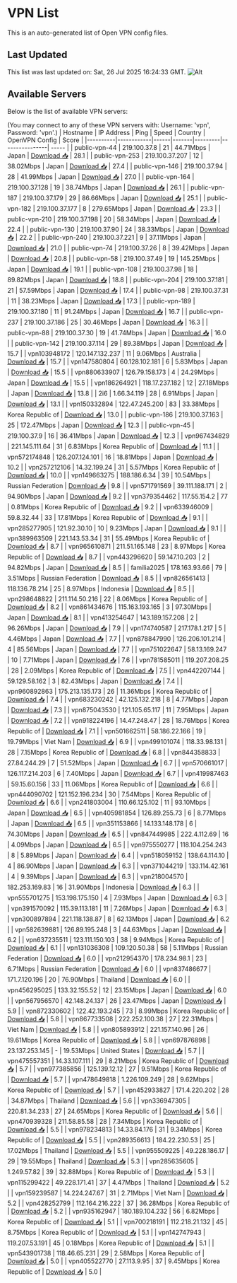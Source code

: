# VPN List

This is an auto-generated list of Open VPN config files.

## Last Updated

This list was last updated on: Sat, 26 Jul 2025 16:24:33 GMT.
![Alt](https://repobeats.axiom.co/api/embed/186b98318ef1479477931607c1ad7d823f12451f.svg "Repobeats analytics image")

## Available Servers

Below is the list of available VPN servers:

(You may connect to any of these VPN servers with: Username: 'vpn', Password: 'vpn'.)
| Hostname | IP Address | Ping | Speed | Country | OpenVPN Config | Score |
|----------|------------|------|-------|---------|----------------| ----- |
| public-vpn-44 | 219.100.37.8 | 21 | 44.71Mbps | Japan | [Download 📥](./configs/server_0_JP.ovpn) | 28.1 |
| public-vpn-253 | 219.100.37.207 | 12 | 38.02Mbps | Japan | [Download 📥](./configs/server_1_JP.ovpn) | 27.4 |
| public-vpn-146 | 219.100.37.94 | 28 | 41.99Mbps | Japan | [Download 📥](./configs/server_2_JP.ovpn) | 27.0 |
| public-vpn-164 | 219.100.37.128 | 19 | 38.74Mbps | Japan | [Download 📥](./configs/server_3_JP.ovpn) | 26.1 |
| public-vpn-187 | 219.100.37.179 | 29 | 86.66Mbps | Japan | [Download 📥](./configs/server_4_JP.ovpn) | 25.1 |
| public-vpn-182 | 219.100.37.177 | 8 | 279.65Mbps | Japan | [Download 📥](./configs/server_5_JP.ovpn) | 23.3 |
| public-vpn-210 | 219.100.37.198 | 20 | 58.34Mbps | Japan | [Download 📥](./configs/server_6_JP.ovpn) | 22.4 |
| public-vpn-130 | 219.100.37.90 | 24 | 38.33Mbps | Japan | [Download 📥](./configs/server_7_JP.ovpn) | 22.2 |
| public-vpn-240 | 219.100.37.221 | 9 | 37.11Mbps | Japan | [Download 📥](./configs/server_8_JP.ovpn) | 21.0 |
| public-vpn-74 | 219.100.37.26 | 8 | 39.42Mbps | Japan | [Download 📥](./configs/server_9_JP.ovpn) | 20.8 |
| public-vpn-58 | 219.100.37.49 | 19 | 145.25Mbps | Japan | [Download 📥](./configs/server_10_JP.ovpn) | 19.1 |
| public-vpn-108 | 219.100.37.98 | 18 | 89.82Mbps | Japan | [Download 📥](./configs/server_11_JP.ovpn) | 18.8 |
| public-vpn-204 | 219.100.37.181 | 21 | 57.59Mbps | Japan | [Download 📥](./configs/server_12_JP.ovpn) | 17.4 |
| public-vpn-98 | 219.100.37.31 | 11 | 38.23Mbps | Japan | [Download 📥](./configs/server_13_JP.ovpn) | 17.3 |
| public-vpn-189 | 219.100.37.180 | 11 | 91.24Mbps | Japan | [Download 📥](./configs/server_14_JP.ovpn) | 16.7 |
| public-vpn-237 | 219.100.37.186 | 25 | 30.46Mbps | Japan | [Download 📥](./configs/server_15_JP.ovpn) | 16.3 |
| public-vpn-88 | 219.100.37.30 | 19 | 41.74Mbps | Japan | [Download 📥](./configs/server_16_JP.ovpn) | 16.0 |
| public-vpn-142 | 219.100.37.114 | 29 | 89.38Mbps | Japan | [Download 📥](./configs/server_17_JP.ovpn) | 15.7 |
| vpn103948172 | 120.147.132.237 | 11 | 9.06Mbps | Australia | [Download 📥](./configs/server_18_AU.ovpn) | 15.7 |
| vpn147580804 | 60.128.102.181 | 6 | 5.83Mbps | Japan | [Download 📥](./configs/server_19_JP.ovpn) | 15.5 |
| vpn880633907 | 126.79.158.173 | 4 | 24.29Mbps | Japan | [Download 📥](./configs/server_20_JP.ovpn) | 15.5 |
| vpn186264921 | 118.17.237.182 | 12 | 27.18Mbps | Japan | [Download 📥](./configs/server_21_JP.ovpn) | 13.8 |
| 2i6 | 1.66.34.119 | 28 | 6.91Mbps | Japan | [Download 📥](./configs/server_22_JP.ovpn) | 13.1 |
| vpn150332894 | 122.47.245.200 | 83 | 33.38Mbps | Korea Republic of | [Download 📥](./configs/server_23_KR.ovpn) | 13.0 |
| public-vpn-186 | 219.100.37.163 | 25 | 172.47Mbps | Japan | [Download 📥](./configs/server_24_JP.ovpn) | 12.3 |
| public-vpn-45 | 219.100.37.9 | 16 | 36.41Mbps | Japan | [Download 📥](./configs/server_25_JP.ovpn) | 12.3 |
| vpn967434829 | 221.145.111.64 | 31 | 6.83Mbps | Korea Republic of | [Download 📥](./configs/server_26_KR.ovpn) | 11.1 |
| vpn572174848 | 126.207.124.101 | 16 | 18.81Mbps | Japan | [Download 📥](./configs/server_27_JP.ovpn) | 10.2 |
| vpn257212106 | 14.32.199.24 | 31 | 5.57Mbps | Korea Republic of | [Download 📥](./configs/server_28_KR.ovpn) | 10.0 |
| vpn149663275 | 188.186.6.34 | 39 | 10.54Mbps | Russian Federation | [Download 📥](./configs/server_29_RU.ovpn) | 9.8 |
| vpn571791569 | 39.111.188.171 | 2 | 94.90Mbps | Japan | [Download 📥](./configs/server_30_JP.ovpn) | 9.2 |
| vpn379354462 | 117.55.154.2 | 77 | 0.81Mbps | Korea Republic of | [Download 📥](./configs/server_31_KR.ovpn) | 9.2 |
| vpn633946009 | 59.8.32.44 | 33 | 17.81Mbps | Korea Republic of | [Download 📥](./configs/server_32_KR.ovpn) | 9.1 |
| vpn285277905 | 121.92.30.10 | 10 | 9.23Mbps | Japan | [Download 📥](./configs/server_33_JP.ovpn) | 9.1 |
| vpn389963509 | 221.143.53.34 | 31 | 55.49Mbps | Korea Republic of | [Download 📥](./configs/server_34_KR.ovpn) | 8.7 |
| vpn965610871 | 211.51.165.148 | 23 | 8.97Mbps | Korea Republic of | [Download 📥](./configs/server_35_KR.ovpn) | 8.7 |
| vpn443296620 | 59.147.10.203 | 2 | 94.82Mbps | Japan | [Download 📥](./configs/server_36_JP.ovpn) | 8.5 |
| familia2025 | 178.163.93.66 | 79 | 3.51Mbps | Russian Federation | [Download 📥](./configs/server_37_RU.ovpn) | 8.5 |
| vpn826561413 | 118.136.78.214 | 25 | 8.97Mbps | Indonesia | [Download 📥](./configs/server_38_ID.ovpn) | 8.5 |
| vpn298648822 | 211.114.50.216 | 22 | 8.06Mbps | Korea Republic of | [Download 📥](./configs/server_39_KR.ovpn) | 8.2 |
| vpn861434676 | 115.163.193.165 | 3 | 97.30Mbps | Japan | [Download 📥](./configs/server_40_JP.ovpn) | 8.1 |
| vpn413254647 | 143.189.157.208 | 2 | 96.26Mbps | Japan | [Download 📥](./configs/server_41_JP.ovpn) | 7.9 |
| vpn174740587 | 217.178.1.217 | 5 | 4.46Mbps | Japan | [Download 📥](./configs/server_42_JP.ovpn) | 7.7 |
| vpn878847990 | 126.206.101.214 | 4 | 85.56Mbps | Japan | [Download 📥](./configs/server_43_JP.ovpn) | 7.7 |
| vpn751022647 | 58.13.169.247 | 10 | 7.71Mbps | Japan | [Download 📥](./configs/server_44_JP.ovpn) | 7.6 |
| vpn781585011 | 119.207.208.25 | 28 | 2.09Mbps | Korea Republic of | [Download 📥](./configs/server_45_KR.ovpn) | 7.5 |
| vpn442207144 | 59.129.58.162 | 3 | 82.43Mbps | Japan | [Download 📥](./configs/server_46_JP.ovpn) | 7.4 |
| vpn960892863 | 175.213.135.173 | 26 | 11.36Mbps | Korea Republic of | [Download 📥](./configs/server_47_KR.ovpn) | 7.4 |
| vpn683230242 | 42.125.132.218 | 8 | 4.77Mbps | Japan | [Download 📥](./configs/server_48_JP.ovpn) | 7.3 |
| vpn875043530 | 121.105.65.117 | 11 | 7.95Mbps | Japan | [Download 📥](./configs/server_49_JP.ovpn) | 7.2 |
| vpn918224196 | 14.47.248.47 | 28 | 18.76Mbps | Korea Republic of | [Download 📥](./configs/server_50_KR.ovpn) | 7.1 |
| vpn501662511 | 58.186.22.166 | 19 | 19.79Mbps | Viet Nam | [Download 📥](./configs/server_51_VN.ovpn) | 6.9 |
| vpn499101074 | 118.33.98.131 | 28 | 7.15Mbps | Korea Republic of | [Download 📥](./configs/server_52_KR.ovpn) | 6.8 |
| vpn844358833 | 27.84.244.29 | 7 | 51.52Mbps | Japan | [Download 📥](./configs/server_53_JP.ovpn) | 6.7 |
| vpn570661017 | 126.117.214.203 | 6 | 7.40Mbps | Japan | [Download 📥](./configs/server_54_JP.ovpn) | 6.7 |
| vpn419987463 | 59.15.60.156 | 33 | 11.06Mbps | Korea Republic of | [Download 📥](./configs/server_55_KR.ovpn) | 6.6 |
| vpn444090702 | 121.152.196.234 | 30 | 7.54Mbps | Korea Republic of | [Download 📥](./configs/server_56_KR.ovpn) | 6.6 |
| vpn241803004 | 110.66.125.102 | 11 | 93.10Mbps | Japan | [Download 📥](./configs/server_57_JP.ovpn) | 6.5 |
| vpn405981854 | 126.89.255.73 | 6 | 8.77Mbps | Japan | [Download 📥](./configs/server_58_JP.ovpn) | 6.5 |
| vpn351153866 | 14.133.148.178 | 6 | 74.30Mbps | Japan | [Download 📥](./configs/server_59_JP.ovpn) | 6.5 |
| vpn847449985 | 222.4.112.69 | 16 | 4.09Mbps | Japan | [Download 📥](./configs/server_60_JP.ovpn) | 6.5 |
| vpn975550277 | 118.104.254.243 | 8 | 5.89Mbps | Japan | [Download 📥](./configs/server_61_JP.ovpn) | 6.4 |
| vpn518059152 | 138.64.114.10 | 4 | 86.90Mbps | Japan | [Download 📥](./configs/server_62_JP.ovpn) | 6.3 |
| vpn371044219 | 133.114.42.161 | 4 | 9.39Mbps | Japan | [Download 📥](./configs/server_63_JP.ovpn) | 6.3 |
| vpn218004570 | 182.253.169.83 | 16 | 31.90Mbps | Indonesia | [Download 📥](./configs/server_64_ID.ovpn) | 6.3 |
| vpn555701275 | 153.198.175.150 | 4 | 7.93Mbps | Japan | [Download 📥](./configs/server_65_JP.ovpn) | 6.3 |
| vpn391570092 | 115.39.113.181 | 11 | 7.26Mbps | Japan | [Download 📥](./configs/server_66_JP.ovpn) | 6.3 |
| vpn300897894 | 221.118.138.87 | 8 | 62.13Mbps | Japan | [Download 📥](./configs/server_67_JP.ovpn) | 6.2 |
| vpn582639881 | 126.89.195.248 | 3 | 44.63Mbps | Japan | [Download 📥](./configs/server_68_JP.ovpn) | 6.2 |
| vpn637235511 | 123.111.150.103 | 38 | 9.94Mbps | Korea Republic of | [Download 📥](./configs/server_69_KR.ovpn) | 6.1 |
| vpn131036308 | 109.120.50.38 | 58 | 5.11Mbps | Russian Federation | [Download 📥](./configs/server_70_RU.ovpn) | 6.0 |
| vpn212954370 | 178.234.98.1 | 23 | 6.71Mbps | Russian Federation | [Download 📥](./configs/server_71_RU.ovpn) | 6.0 |
| vpn837486677 | 171.7.120.196 | 20 | 76.90Mbps | Thailand | [Download 📥](./configs/server_72_TH.ovpn) | 6.0 |
| vpn456295025 | 133.32.155.52 | 12 | 23.15Mbps | Japan | [Download 📥](./configs/server_73_JP.ovpn) | 6.0 |
| vpn567956570 | 42.148.24.137 | 26 | 23.47Mbps | Japan | [Download 📥](./configs/server_74_JP.ovpn) | 5.9 |
| vpn872330602 | 122.42.193.245 | 73 | 8.99Mbps | Korea Republic of | [Download 📥](./configs/server_75_KR.ovpn) | 5.8 |
| vpn867733508 | 222.252.100.38 | 27 | 22.31Mbps | Viet Nam | [Download 📥](./configs/server_76_VN.ovpn) | 5.8 |
| vpn805893912 | 221.157.140.96 | 26 | 19.61Mbps | Korea Republic of | [Download 📥](./configs/server_77_KR.ovpn) | 5.8 |
| vpn697876898 | 23.137.253.145 | - | 19.53Mbps | United States | [Download 📥](./configs/server_78_US.ovpn) | 5.7 |
| vpn475557351 | 14.33.107.111 | 29 | 8.21Mbps | Korea Republic of | [Download 📥](./configs/server_79_KR.ovpn) | 5.7 |
| vpn977385856 | 125.139.12.12 | 27 | 9.51Mbps | Korea Republic of | [Download 📥](./configs/server_80_KR.ovpn) | 5.7 |
| vpn478649818 | 1.226.109.249 | 28 | 9.62Mbps | Korea Republic of | [Download 📥](./configs/server_81_KR.ovpn) | 5.7 |
| vpn452933827 | 171.4.220.202 | 28 | 34.87Mbps | Thailand | [Download 📥](./configs/server_82_TH.ovpn) | 5.6 |
| vpn336947305 | 220.81.34.233 | 27 | 24.65Mbps | Korea Republic of | [Download 📥](./configs/server_83_KR.ovpn) | 5.6 |
| vpn470939328 | 211.58.85.58 | 28 | 7.34Mbps | Korea Republic of | [Download 📥](./configs/server_84_KR.ovpn) | 5.5 |
| vpn978234813 | 14.33.84.176 | 31 | 9.34Mbps | Korea Republic of | [Download 📥](./configs/server_85_KR.ovpn) | 5.5 |
| vpn289356613 | 184.22.230.53 | 25 | 17.02Mbps | Thailand | [Download 📥](./configs/server_86_TH.ovpn) | 5.5 |
| vpn955509225 | 49.228.186.17 | 29 | 19.55Mbps | Thailand | [Download 📥](./configs/server_87_TH.ovpn) | 5.3 |
| vpn285635605 | 1.249.57.82 | 39 | 32.88Mbps | Korea Republic of | [Download 📥](./configs/server_88_KR.ovpn) | 5.3 |
| vpn115299422 | 49.228.171.41 | 37 | 4.47Mbps | Thailand | [Download 📥](./configs/server_89_TH.ovpn) | 5.2 |
| vpn159239587 | 14.224.247.67 | 31 | 2.71Mbps | Viet Nam | [Download 📥](./configs/server_90_VN.ovpn) | 5.2 |
| vpn428252799 | 112.164.216.222 | 37 | 36.28Mbps | Korea Republic of | [Download 📥](./configs/server_91_KR.ovpn) | 5.2 |
| vpn935162947 | 180.189.104.232 | 56 | 6.82Mbps | Korea Republic of | [Download 📥](./configs/server_92_KR.ovpn) | 5.1 |
| vpn700218191 | 112.218.21.132 | 45 | 8.75Mbps | Korea Republic of | [Download 📥](./configs/server_93_KR.ovpn) | 5.1 |
| vpn142747943 | 119.207.53.191 | 45 | 0.18Mbps | Korea Republic of | [Download 📥](./configs/server_94_KR.ovpn) | 5.1 |
| vpn543901738 | 118.46.65.231 | 29 | 2.58Mbps | Korea Republic of | [Download 📥](./configs/server_95_KR.ovpn) | 5.0 |
| vpn405522770 | 27.113.9.95 | 37 | 9.45Mbps | Korea Republic of | [Download 📥](./configs/server_96_KR.ovpn) | 5.0 |
